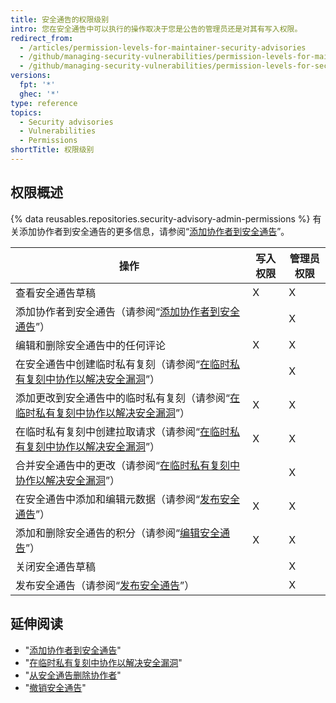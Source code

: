 ```yaml
---
title: 安全通告的权限级别
intro: 您在安全通告中可以执行的操作取决于您是公告的管理员还是对其有写入权限。
redirect_from:
  - /articles/permission-levels-for-maintainer-security-advisories
  - /github/managing-security-vulnerabilities/permission-levels-for-maintainer-security-advisories
  - /github/managing-security-vulnerabilities/permission-levels-for-security-advisories
versions:
  fpt: '*'
  ghec: '*'
type: reference
topics:
  - Security advisories
  - Vulnerabilities
  - Permissions
shortTitle: 权限级别
---
```


## 权限概述

{% data reusables.repositories.security-advisory-admin-permissions %} 有关添加协作者到安全通告的更多信息，请参阅“[添加协作者到安全通告](/github/managing-security-vulnerabilities/adding-a-collaborator-to-a-security-advisory)”。

| 操作                                                                                                                                                                | 写入权限 | 管理员权限 |
| ----------------------------------------------------------------------------------------------------------------------------------------------------------------- | ---- | ----- |
| 查看安全通告草稿                                                                                                                                                          | X    | X     |
| 添加协作者到安全通告（请参阅“[添加协作者到安全通告](/github/managing-security-vulnerabilities/adding-a-collaborator-to-a-security-advisory)”）                                             |      | X     |
| 编辑和删除安全通告中的任何评论                                                                                                                                                   | X    | X     |
| 在安全通告中创建临时私有复刻（请参阅“[在临时私有复刻中协作以解决安全漏洞](/articles/collaborating-in-a-temporary-private-fork-to-resolve-a-security-vulnerability)”）                                 |      | X     |
| 添加更改到安全通告中的临时私有复刻（请参阅“[在临时私有复刻中协作以解决安全漏洞](/articles/collaborating-in-a-temporary-private-fork-to-resolve-a-security-vulnerability)”）                              | X    | X     |
| 在临时私有复刻中创建拉取请求（请参阅“[在临时私有复刻中协作以解决安全漏洞](/github/managing-security-vulnerabilities/collaborating-in-a-temporary-private-fork-to-resolve-a-security-vulnerability)”） | X    | X     |
| 合并安全通告中的更改（请参阅“[在临时私有复刻中协作以解决安全漏洞](/articles/collaborating-in-a-temporary-private-fork-to-resolve-a-security-vulnerability)”）                                     |      | X     |
| 在安全通告中添加和编辑元数据（请参阅“[发布安全通告](/github/managing-security-vulnerabilities/publishing-a-security-advisory)”）                                                           | X    | X     |
| 添加和删除安全通告的积分（请参阅“[编辑安全通告](/github/managing-security-vulnerabilities/editing-a-security-advisory#about-credits-for-security-advisories)”）                          | X    | X     |
| 关闭安全通告草稿                                                                                                                                                          |      | X     |
| 发布安全通告（请参阅“[发布安全通告](/github/managing-security-vulnerabilities/publishing-a-security-advisory)”）                                                                   |      | X     |

## 延伸阅读

- "[添加协作者到安全通告](/github/managing-security-vulnerabilities/adding-a-collaborator-to-a-security-advisory)"
- "[在临时私有复刻中协作以解决安全漏洞](/github/managing-security-vulnerabilities/collaborating-in-a-temporary-private-fork-to-resolve-a-security-vulnerability)"
- "[从安全通告删除协作者](/github/managing-security-vulnerabilities/removing-a-collaborator-from-a-security-advisory)"
- "[撤销安全通告](/github/managing-security-vulnerabilities/withdrawing-a-security-advisory)"
